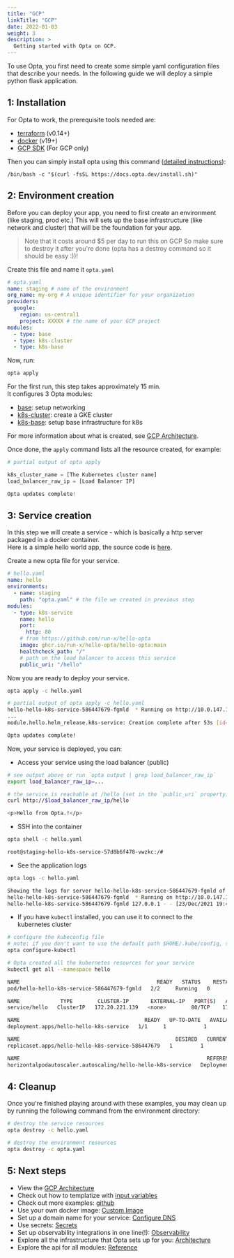 ```yaml
---
title: "GCP"
linkTitle: "GCP"
date: 2022-01-03
weight: 3
description: >
  Getting started with Opta on GCP.
---
```


To use Opta, you first need to create some simple yaml configuration files that describe your needs. In the following guide we will deploy a simple python flask application.

## 1: Installation

For Opta to work, the prerequisite tools needed are:
- [terraform](https://www.terraform.io/downloads.html) (v0.14+)
- [docker](https://docker.com/products/docker-desktop) (v19+)
- [GCP SDK](https://cloud.google.com/sdk/docs/install) (For GCP only)

Then you can simply install opta using this command ([detailed instructions](/installation)):

```
/bin/bash -c "$(curl -fsSL https://docs.opta.dev/install.sh)"
```

## 2: Environment creation

Before you can deploy your app, you need to first create an environment (like staging, prod etc.)
This will sets up the base infrastructure (like network and cluster) that will be the foundation for your app.

> Note that it costs around $5 per day to run this on GCP So make sure to destroy it after you're done 
> (opta has a destroy command so it should be easy :))!

Create this file and name it `opta.yaml`

```yaml
# opta.yaml
name: staging # name of the environment
org_name: my-org # A unique identifier for your organization
providers:
  google:
    region: us-central1
    project: XXXXX # the name of your GCP project
modules:
  - type: base
  - type: k8s-cluster
  - type: k8s-base
```

Now, run:

```bash
opta apply
```

For the first run, this step takes approximately 15 min.  
It configures 3 Opta modules:
- [base](/reference/google/modules/gcp-base/): setup networking
- [k8s-cluster](/reference/google/modules/gcp-gke/): create a GKE cluster
- [k8s-base](/reference/google/modules/gcp-k8s-base/): setup base infrastructure for k8s

For more information about what is created, see [GCP Architecture](/security/gcp/).

Once done, the `apply` command lists all the resource created, for example:
```tf
# partial output of opta apply

k8s_cluster_name = [The Kubernetes cluster name]
load_balancer_raw_ip = [Load Balancer IP]

Opta updates complete!
```

## 3: Service creation

In this step we will create a service - which is basically a http server packaged in a docker container.  
Here is a simple hello world app, the source code is [here](https://github.com/run-x/hello-opta).


Create a new opta file for your service.
```yaml
# hello.yaml
name: hello
environments:
  - name: staging
    path: "opta.yaml" # the file we created in previous step
modules:
  - type: k8s-service
    name: hello
    port:
      http: 80
    # from https://github.com/run-x/hello-opta
    image: ghcr.io/run-x/hello-opta/hello-opta:main
    healthcheck_path: "/"
    # path on the load balancer to access this service
    public_uri: "/hello"
```

Now you are ready to deploy your service.
```bash
opta apply -c hello.yaml
```

```bash
# partial output of opta apply -c hello.yaml
hello-hello-k8s-service-586447679-fgmld  * Running on http://10.0.147.114:80/
...
module.hello.helm_release.k8s-service: Creation complete after 53s [id=staging-hello]

Opta updates complete!
```

Now, your service is deployed, you can:

- Access your service using the load balancer (public)
```bash
# see output above or run `opta output | grep load_balancer_raw_ip`
export load_balancer_raw_ip=...

# the service is reachable at /hello (set in the `public_uri` property)
curl http://$load_balancer_raw_ip/hello

<p>Hello from Opta.!</p>
```

- SSH into the container
```bash
opta shell -c hello.yaml

root@staging-hello-k8s-service-57d8b6f478-vwzkc:/#
```
- See the application logs 
```bash
opta logs -c hello.yaml             

Showing the logs for server hello-hello-k8s-service-586447679-fgmld of your service
hello-hello-k8s-service-586447679-fgmld  * Running on http://10.0.147.114:80/
hello-hello-k8s-service-586447679-fgmld 127.0.0.1 - - [23/Dec/2021 19:42:18] "GET / HTTP/1.1" 200 -
```
- If you have `kubectl` installed, you can use it to connect to the kubernetes cluster
```bash
# configure the kubeconfig file
# note: if you don't want to use the default path $HOME/.kube/config, set the env var KUBECONFIG first
opta configure-kubectl

# Opta created all the kubernetes resources for your service
kubectl get all --namespace hello

NAME                                            READY   STATUS    RESTARTS   AGE
pod/hello-hello-k8s-service-586447679-fgmld   2/2     Running   0          17m

NAME             TYPE        CLUSTER-IP       EXTERNAL-IP   PORT(S)   AGE
service/hello   ClusterIP   172.20.221.139   <none>        80/TCP    17m

NAME                                        READY   UP-TO-DATE   AVAILABLE   AGE
deployment.apps/hello-hello-k8s-service   1/1     1            1           17m

NAME                                                  DESIRED   CURRENT   READY   AGE
replicaset.apps/hello-hello-k8s-service-586447679   1         1         1       17m

NAME                                                            REFERENCE                              TARGETS           MINPODS   MAXPODS   REPLICAS   AGE
horizontalpodautoscaler.autoscaling/hello-hello-k8s-service   Deployment/hello-hello-k8s-service   18%/80%, 1%/80%   1         3         1          17m
```

## 4: Cleanup

Once you're finished playing around with these examples, you may clean up by running the following command from the environment directory:

```bash
# destroy the service resources
opta destroy -c hello.yaml

# destroy the environment resources
opta destroy -c opta.yaml
```

## 5: Next steps

- View the [GCP Architecture](/security/gcp/)
- Check out how to templatize with [input variables](/features/variables/input_variables)
- Check out more examples: [github](https://github.com/run-x/opta/tree/main/examples)
- Use your own docker image: [Custom Image](/features/custom_image/)
- Set up a domain name for your service: [Configure DNS](/features/dns-and-cert/dns/)
- Use secrets: [Secrets](/features/secrets/)
- Set up observability integrations in one line(!): [Observability](/features/observability/)
- Explore all the infrastructure that Opta sets up for you: [Architecture](/security/aws/)
- Explore the api for all modules: [Reference](/reference/google/)
